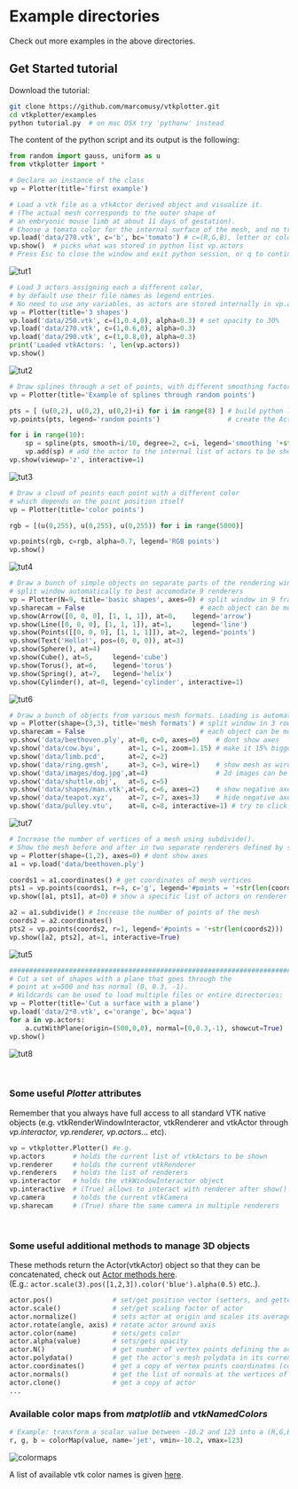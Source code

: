 # Example directories
Check out more examples in the above directories.

## Get Started tutorial
Download the tutorial:
```bash
git clone https://github.com/marcomusy/vtkplotter.git
cd vtkplotter/examples
python tutorial.py  # on mac OSX try 'pythonw' instead
```

The content of the python script and its output is the following:
```python
from random import gauss, uniform as u
from vtkplotter import *

# Declare an instance of the class
vp = Plotter(title='first example')

# Load a vtk file as a vtkActor derived object and visualize it.
# (The actual mesh corresponds to the outer shape of 
# an embryonic mouse limb at about 11 days of gestation).
# Choose a tomato color for the internal surface of the mesh, and no transparency.
vp.load('data/270.vtk', c='b', bc='tomato') # c=(R,G,B), letter or color name, b=blue
vp.show()  # picks what was stored in python list vp.actors 
# Press Esc to close the window and exit python session, or q to continue
```
![tut1](https://user-images.githubusercontent.com/32848391/50738980-d9227400-11d9-11e9-8a7c-14b2abc4d41f.jpg)


```python
# Load 3 actors assigning each a different color, 
# by default use their file names as legend entries.
# No need to use any variables, as actors are stored internally in vp.actors:
vp = Plotter(title='3 shapes')
vp.load('data/250.vtk', c=(1,0.4,0), alpha=0.3) # set opacity to 30%
vp.load('data/270.vtk', c=(1,0.6,0), alpha=0.3)
vp.load('data/290.vtk', c=(1,0.8,0), alpha=0.3)
print('Loaded vtkActors: ', len(vp.actors))
vp.show()
```
![tut2](https://user-images.githubusercontent.com/32848391/50738979-d9227400-11d9-11e9-8865-a51515b2647f.jpg)

```python
# Draw splines through a set of points, with different smoothing factors:
vp = Plotter(title='Example of splines through random points')

pts = [ (u(0,2), u(0,2), u(0,2)+i) for i in range(8) ] # build python list of points
vp.points(pts, legend='random points')                 # create the Actor

for i in range(10):
    sp = spline(pts, smooth=i/10, degree=2, c=i, legend='smoothing '+str(i/10))
    vp.add(sp) # add the actor to the internal list of actors to be shown
vp.show(viewup='z', interactive=1)
```
![tut3](https://user-images.githubusercontent.com/32848391/50738978-d889dd80-11d9-11e9-90f1-485dc8212760.jpg)

```python
# Draw a cloud of points each point with a different color
# which depends on the point position itself
vp = Plotter(title='color points')

rgb = [(u(0,255), u(0,255), u(0,255)) for i in range(5000)]

vp.points(rgb, c=rgb, alpha=0.7, legend='RGB points')
vp.show()
```
![tut4](https://user-images.githubusercontent.com/32848391/50738977-d889dd80-11d9-11e9-9fba-6d7bd7b74e93.jpg)

```python
# Draw a bunch of simple objects on separate parts of the rendering window:
# split window automatically to best accomodate 9 renderers
vp = Plotter(N=9, title='basic shapes', axes=0) # split window in 9 frames
vp.sharecam = False                             # each object can be moved independently
vp.show(Arrow([0, 0, 0], [1, 1, 1]), at=0,    legend='arrow')
vp.show(Line([0, 0, 0], [1, 1, 1]), at=1,     legend='line')
vp.show(Points([[0, 0, 0], [1, 1, 1]]), at=2, legend='points')
vp.show(Text('Hello!', pos=(0, 0, 0)), at=3)
vp.show(Sphere(), at=4)
vp.show(Cube(), at=5,     legend='cube')
vp.show(Torus(), at=6,    legend='torus')
vp.show(Spring(), at=7,   legend='helix')
vp.show(Cylinder(), at=8, legend='cylinder', interactive=1)
```
![tut6](https://user-images.githubusercontent.com/32848391/50738976-d889dd80-11d9-11e9-8b13-9bc3436956ac.jpg)

```python
# Draw a bunch of objects from various mesh formats. Loading is automatic.
vp = Plotter(shape=(3,3), title='mesh formats') # split window in 3 rows and 3 columns
vp.sharecam = False                             # each object can be moved independently
vp.show('data/beethoven.ply', at=0, c=0, axes=0)    # dont show axes
vp.show('data/cow.byu',       at=1, c=1, zoom=1.15) # make it 15% bigger
vp.show('data/limb.pcd',      at=2, c=2)
vp.show('data/ring.gmsh',     at=3, c=3, wire=1)    # show mesh as wireframe
vp.show('data/images/dog.jpg',at=4)                 # 2d images can be loaded the same way
vp.show('data/shuttle.obj',   at=5, c=5)
vp.show('data/shapes/man.vtk',at=6, c=6, axes=2)    # show negative axes segments
vp.show('data/teapot.xyz',    at=7, c=7, axes=3)    # hide negative axes
vp.show('data/pulley.vtu',    at=8, c=8, interactive=1) # try to click object and press k
```
![tut7](https://user-images.githubusercontent.com/32848391/50738975-d889dd80-11d9-11e9-97a1-647a9a044718.jpg)


```python
# Increase the number of vertices of a mesh using subdivide().
# Show the mesh before and after in two separate renderers defined by shape=(1,2)
vp = Plotter(shape=(1,2), axes=0) # dont show axes
a1 = vp.load('data/beethoven.ply')

coords1 = a1.coordinates() # get coordinates of mesh vertices
pts1 = vp.points(coords1, r=4, c='g', legend='#points = '+str(len(coords1)))
vp.show([a1, pts1], at=0) # show a specific list of actors on renderer nr.0

a2 = a1.subdivide() # Increase the number of points of the mesh
coords2 = a2.coordinates()
pts2 = vp.points(coords2, r=1, legend='#points = '+str(len(coords2)))
vp.show([a2, pts2], at=1, interactive=True)
```
![tut5](https://user-images.githubusercontent.com/32848391/50738974-d889dd80-11d9-11e9-8134-de690f6796ac.jpg)


```python
#########################################################################################
# Cut a set of shapes with a plane that goes through the
# point at x=500 and has normal (0, 0.3, -1).
# Wildcards can be used to load multiple files or entire directories:
vp = Plotter(title='Cut a surface with a plane')
vp.load('data/2*0.vtk', c='orange', bc='aqua')
for a in vp.actors:
    a.cutWithPlane(origin=(500,0,0), normal=(0,0.3,-1), showcut=True)
vp.show()
```
![tut8](https://user-images.githubusercontent.com/32848391/50738973-d889dd80-11d9-11e9-9885-1c2d0a7df30d.jpg)

​
### Some useful *Plotter* attributes
Remember that you always have full access to all standard VTK native objects 
(e.g. vtkRenderWindowInteractor, vtkRenderer and vtkActor through *vp.interactor, vp.renderer, vp.actors*... etc).
```python
vp = vtkplotter.Plotter() #e.g.
vp.actors       # holds the current list of vtkActors to be shown
vp.renderer     # holds the current vtkRenderer
vp.renderers    # holds the list of renderers
vp.interactor   # holds the vtkWindowInteractor object
vp.interactive  # (True) allows to interact with renderer after show()
vp.camera       # holds the current vtkCamera
vp.sharecam     # (True) share the same camera in multiple renderers
```
​
### Some useful additional methods to manage 3D objects
These methods return the Actor(vtkActor) object so that they can be concatenated,
check out [Actor methods here](https://vtkplotter.embl.es/actors.m.html). <br />
(E.g.: `actor.scale(3).pos([1,2,3]).color('blue').alpha(0.5)` etc..).
```python
actor.pos()               # set/get position vector (setters, and getters if no argument is given)
actor.scale()             # set/get scaling factor of actor
actor.normalize()         # sets actor at origin and scales its average size to 1
actor.rotate(angle, axis) # rotate actor around axis
actor.color(name)         # sets/gets color
actor.alpha(value)        # sets/gets opacity
actor.N()                 # get number of vertex points defining the actor's mesh
actor.polydata()          # get the actor's mesh polydata in its current transformation
actor.coordinates()       # get a copy of vertex points coordinates (copy=False to get references)
actor.normals()           # get the list of normals at the vertices of the surface
actor.clone()             # get a copy of actor
...
```

### Available color maps from *matplotlib* and *vtkNamedColors*
```python
# Example: transform a scalar value between -10.2 and 123 into a (R,G,B) color using the 'jet' map:
r, g, b = colorMap(value, name='jet', vmin=-10.2, vmax=123)
```
![colormaps](https://user-images.githubusercontent.com/32848391/50738804-577e1680-11d8-11e9-929e-fca17a8ac6f3.jpg)

A list of available vtk color names is given [here](https://vtkplotter.embl.es/vtkcolors.html).



